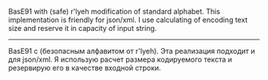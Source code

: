 BasE91 with (safe) r'lyeh modification of standard alphabet. This implementation is friendly for json/xml.
I use calculating of encoding text size  and reserve it in capacity of input string.

___

BasE91 с (безопасным алфавитом от r'lyeh). Эта реализация подходит и для json/xml.
Я использую расчет размера кодируемого текста и резервирую его в качестве входной строки.
